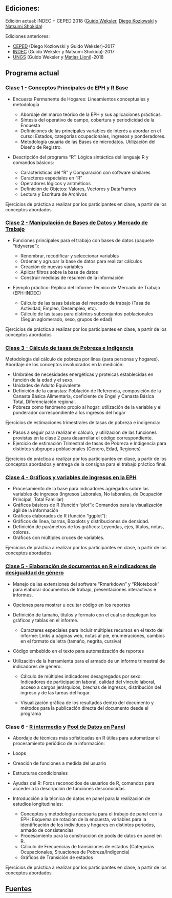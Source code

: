 
## Ediciones:

Edición actual: INDEC + CEPED 2018 ([Guido Weksler](https://independent.academia.edu/guidoweksler), [Diego Kozlowski](https://sites.google.com/view/diego-kozlowski/home) y [Natsumi Shokida](https://rpubs.com/natsumi_shokida/))

Ediciones anteriores:

- [CEPED](http://www.economicas.uba.ar/institutos_y_centros/ceped/) (Diego Kozlowski y Guido Weksler)-2017
- [INDEC](https://www.indec.gob.ar/) (Guido Weksler y Natsumi Shokida)-2017
- [UNGS](https://www.ungs.edu.ar/idei/idei) (Guido Weksler y [Matias Lioni](https://www.linkedin.com/in/matias-javier-lioni-9aa1b292))-2018


## Programa actual

### [Clase 1 - Conceptos Principales de EPH y R Base](docs/Clase1.nb.html)

- Encuesta Permanente de Hogares: Lineamientos conceptuales y metodología
    - Abordaje del marco teórico de la EPH y sus aplicaciones prácticas.
    - Síntesis del operativo de campo, cobertura y periodicidad de la Encuesta
    - Definiciones de las principales variables de interés a abordar en el curso: Estados, categorías ocupacionales, ingresos y ponderadores. 
    - Metodología usuaria de las Bases de microdatos. Utilización del Diseño de Registro.

- Descripción del programa “R”. Lógica sintáctica del lenguaje R y comandos básicos:
    - Características del “R” y Comparación con software similares
    - Caracteres especiales en “R”
    - Operadores lógicos y aritméticos
    - Definición de Objetos: Valores, Vectores y DataFrames
    - Lectura y Escritura de Archivos  

Ejercicios de práctica a realizar por los participantes en clase, a partir de los conceptos abordados

### [Clase 2 - Manipulación de Bases de Datos y Mercado de Trabajo](docs/Clase2.nb.html)

- Funciones principales para el trabajo con bases de datos (paquete “tidyverse”):
    - Renombrar, recodificar y seleccionar variables
    - Ordenar y agrupar la base de datos para realizar cálculos
    - Creación de nuevas variables
    - Aplicar filtros sobre la base de datos
    - Construir medidas de resumen de la información

- Ejemplo práctico: Réplica del Informe Técnico de Mercado de Trabajo (EPH-INDEC)
    - Cálculo de las tasas básicas del mercado de trabajo (Tasa de Actividad, Empleo, Desempleo, etc).
    - Cálculo de las tasas para distintos subconjuntos poblacionales (Según aglomerado, sexo, grupos de edad)

Ejercicios de práctica a realizar por los participantes en clase, a partir de los conceptos abordados

### [Clase 3 - Cálculo de tasas de Pobreza e Indigencia](docs/Clase3.nb.html)

Metodología del cálculo de pobreza por línea (para personas y hogares). Abordaje de los conceptos involucrados en la medición:

- Umbrales de necesidades energéticas y proteicas establecidas en función de la edad y el sexo.
- Unidades de Adulto Equivalente
- Definición de la canastas: Población de Referencia, composición de la Canasta Básica Alimentaria, coeficiente de Engel y Canasta Básica Total, Diferenciación regional.
- Pobreza como fenómeno propio al hogar: utilización de la variable y el ponderador correspondiente a los ingresos del hogar

Ejercicios de estimaciones trimestrales de tasas de pobreza e indigencia: 

- Pasos a seguir para realizar el cálculo, y utilización de las funciones provistas en la clase 2 para desarrollar el código correspondiente.
- Ejercicio de estimación Trimestral de tasas de Pobreza e Indigencia para distintos subgrupos poblacionales (Género, Edad, Regiones)

Ejercicios de práctica a realizar por los participantes en clase, a partir de los conceptos abordados y entrega de la consigna para el trabajo práctico final.

### [Clase 4 - Gráficos y variables de ingresos en la EPH](docs/Clase4.nb.html)

- Procesamiento de la base para indicadores agregados sobre las variables de ingresos (Ingresos Laborales, No laborales, de Ocupación Principal, Total Familiar)
- Gráficos básicos de R (función “plot”): Comandos para la visualización ágil de la información
-  Gráficos elaborados de R (función “ggplot”):
  -  Gráficos de línea, barras, Boxplots y distribuciones de densidad.
  -  Definición de parámetros de los gráficos: Leyendas, ejes, títulos, notas, colores.
  -  Gráficos con múltiples cruces de variables.

Ejercicios de práctica a realizar por los participantes en clase, a partir de los conceptos abordados 

### [Clase 5 - Elaboración de documentos en R e indicadores de desigualdad de género](docs/Clase5.nb.html)

- Manejo de las extensiones del software “Rmarkdown” y “RNotebook” para elaborar documentos de trabajo, presentaciones interactivas e informes. 
-  Opciones para mostrar u ocultar código en los reportes

-  Definición de tamaño, títulos y formato con el cual se desplegan los gráficos y tablas en el informe.

    -  Caracteres especiales para incluir múltiples recursos en el texto del informe: Links a páginas web, notas al pie, enumeraciones, cambios en el formato de letra (tamaño, negrita, cursiva)

 -  Código embebido en el texto para automatización de reportes

- Utilización de la herramienta para el armado de un informe trimestral de indicadores de género.
     -  Cálculo de múltiples indicadores desagregados por sexo: Indicadores de participación laboral, calidad del vínculo laboral, acceso a cargos jerárquicos, brechas de ingresos, distribución del ingreso y de las tareas del hogar.

     -  Visualización gráfica de los resultados dentro del documento y métodos para la publicación directa del documento desde el programa


###  Clase 6 - [R intermedio](docs/Clase6a.nb.html) y [Pool de Datos en Panel](docs/Clase6b.nb.html)

- Abordaje de técnicas más sofisticadas en R útiles para automatizar el procesamiento periódico de la información:
-  Loops
-  Creación de funciones a medida del usuario
-  Estructuras condicionales
- Ayudas del R: Foros reconocidos de usuarios de R, comandos para acceder a la descripción de funciones desconocidas.

- Introducción a la técnica de datos en panel para la realización de estudios longitudinales:
    - Conceptos y metodología necesaria para el trabajo de panel con la EPH: Esquema de rotación de la encuesta, variables para la identificación de los individuos y hogares en distintos períodos, armado de consistencias
    - Procesamiento para la construcción de pools de datos en panel en R.
    - Cálculo de Frecuencias de transiciones de estados (Categorías Ocupacionales, Situaciones de Pobreza/Indigencia)
    - Gráficos de Transición de estados

Ejercicios de práctica a realizar por los participantes en clase, a partir de los conceptos abordados


## [Fuentes](https://github.com/DiegoKoz/Curso_R_EPH_clases/tree/master/materiales_curso/Fuentes)